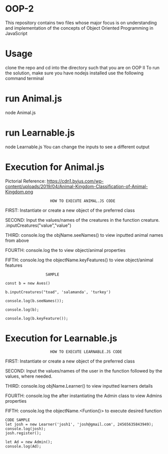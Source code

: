 # OOP-2
This repository contains two files whose major focus is on understanding and implementation of the concepts of Object Oriented Programming in JavaScript

# Usage
clone the repo and cd into the directory such that you are on OOP II
To run the solution, make sure you have nodejs installed
use the following command terminal

# run Animal.js
node Animal.js

# run Learnable.js
node Learnable.js
You can change the inputs to see a different output

# Execution for Animal.js
Pictorial Reference: https://cdn1.byjus.com/wp-content/uploads/2019/04/Animal-Kingdom-Classification-of-Animal-Kingdom.png

                        HOW TO EXECUTE ANIMAL.JS CODE
                        
FIRST:  Instantiate or create a new object of the preferred class

SECOND: Input the values/names of the creatures in the function creature. <objName>.inputCreatures("value","value")

THIRD: console.log the objName.seeNames() to view inputted animal names from above

FOURTH: console.log the <objName> to view object/animal properties

FIFTH: console.log the objectName.keyFeatures() to view object/animal features



                      SAMPLE

	const b = new Aves()

	b.inputCreatures("toad", 'salamanda', 'turkey') 

	console.log(b.seeNames());

	console.log(b);  

	console.log(b.keyFeature());
	
# Execution for Learnable.js

                        HOW TO EXECUTE LEARNABLE.JS CODE
												
FIRST:  Instantiate or create a new object of the preferred class

SECOND: Input the values/names of the user in the function followed by the values, where needed.

THIRD: console.log  objName.Learner() to view inputted learners details

FOURTH: console.log the <objName> after instantiating the Admin class to view Admins properties

FIFTH: console.log the objectName.<Funtion()> to execute desired function

	CODE SAMPLE
	let josh = new Learner('josh1', 'josh@gmail.com', 24565635843949);
	console.log(josh);
	josh.register();
	
	let Ad = new Admin();
	console.log(Ad);


			
